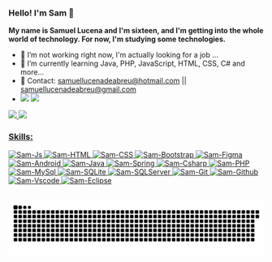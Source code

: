 
### Hello! I'm Sam 👋
<strong>My name is Samuel Lucena and I'm sixteen, and I'm getting into the whole world of technology.
For now, I'm studying some technologies.</strong> 
- 🔭 I’m not working right now, I'm actually looking for a job ...
- 🌱 I’m currently learning Java, PHP, JavaScript, HTML, CSS, C# and more...
- 📱  Contact: samuellucenadeabreu@hotmail.com || samuellucenadeabreu@gmail.com
- <a href = "mailto:samuellucenadeabreu@gmail.com" target="_blank" rel="external" align="center"><img src="https://img.shields.io/badge/Gmail-D14836?logo=gmail&logoColor=white" target="_blank"></a>
  <a href="https://www.linkedin.com/in/samuellucena" target="_blank" rel="external" align="center"><img src="https://img.shields.io/badge/-LinkedIn-%230077B5?logo=linkedin&logoColor=white" target="_blank"></a>
  
<div>
  <a href="https://github.com/SamLucena">
  <img height="180em" src="https://github-readme-stats.vercel.app/api?username=SamLucena&show_icons=true&theme=gotham&include_all_commits=true&count_private=true&border_radius=10"/>
  <img height="180em" src="https://github-readme-stats.vercel.app/api/top-langs/?username=SamLucena&layout=compact&langs_count=7&theme=gotham&border_radius=10"/>
</div>
  
  ### Skills:
  
<div style="display: inline_block">
  <img alt="Sam-Js" src="https://img.shields.io/badge/JavaScript-323330?style=for-the-badge&logo=javascript&logoColor=F7DF1E">
  <img alt="Sam-HTML" src="https://img.shields.io/badge/HTML5-E34F26?style=for-the-badge&logo=html5&logoColor=white">
  <img alt="Sam-CSS" src="https://img.shields.io/badge/CSS3-1572B6?style=for-the-badge&logo=css3&logoColor=white">
  <img alt="Sam-Bootstrap" src="https://img.shields.io/badge/Bootstrap-563D7C?style=for-the-badge&logo=bootstrap&logoColor=white">
  <img alt="Sam-Figma" src="https://img.shields.io/badge/Figma-F24E1E?style=for-the-badge&logo=figma&logoColor=white">
  <img alt="Sam-Android" src="https://img.shields.io/badge/Android-3DDC84?style=for-the-badge&logo=android&logoColor=white">
  <img alt="Sam-Java" src="https://img.shields.io/badge/Java-ED8B00?style=for-the-badge&logo=java&logoColor=white">
  <img alt="Sam-Spring" src="https://img.shields.io/badge/Spring-6DB33F?style=for-the-badge&logo=spring&logoColor=white">
  <img alt="Sam-Csharp" src="https://img.shields.io/badge/C%23-239120?style=for-the-badge&logo=c-sharp&logoColor=white"> 
  <img alt="Sam-PHP" src="https://img.shields.io/badge/PHP-777BB4?style=for-the-badge&logo=php&logoColor=white">
  <img alt="Sam-MySql" src="https://img.shields.io/badge/MySQL-005C84?style=for-the-badge&logo=mysql&logoColor=white">
  <img alt="Sam-SQLite" src="https://img.shields.io/badge/SQLite-07405E?style=for-the-badge&logo=sqlite&logoColor=white">
  <img alt="Sam-SQLServer" src="https://img.shields.io/badge/Microsoft%20SQL%20Server-CC2927?style=for-the-badge&logo=microsoft%20sql%20server&logoColor=white">
  <img alt="Sam-Git" src="https://img.shields.io/badge/Git-F05032?style=for-the-badge&logo=git&logoColor=white">
  <img alt="Sam-Github" src="https://img.shields.io/badge/GitHub-100000?style=for-the-badge&logo=github&logoColor=white">
  <img alt="Sam-Vscode" src="https://img.shields.io/badge/Visual_Studio_Code-0078D4?style=for-the-badge&logo=visual%20studio%20code&logoColor=white">
  <img alt="Sam-Eclipse" src="https://img.shields.io/badge/Eclipse-2C2255?style=for-the-badge&logo=eclipse&logoColor=white">
 </div><br>
  <div>
    
  ![Snake animation](https://github.com/SamLucena/SamLucena/blob/output/github-contribution-grid-snake.svg)
    
  </div>
  
  
